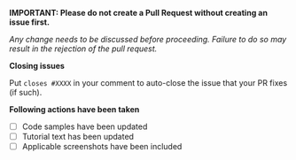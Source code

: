 **IMPORTANT: Please do not create a Pull Request without creating an issue first.**

*Any change needs to be discussed before proceeding. Failure to do so may result in the rejection of the pull request.*

**Closing issues**

Put `closes #XXXX` in your comment to auto-close the issue that your PR fixes (if such).

**Following actions have been taken**

- [ ] Code samples have been updated
- [ ] Tutorial text has been updated
- [ ] Applicable screenshots have been included
